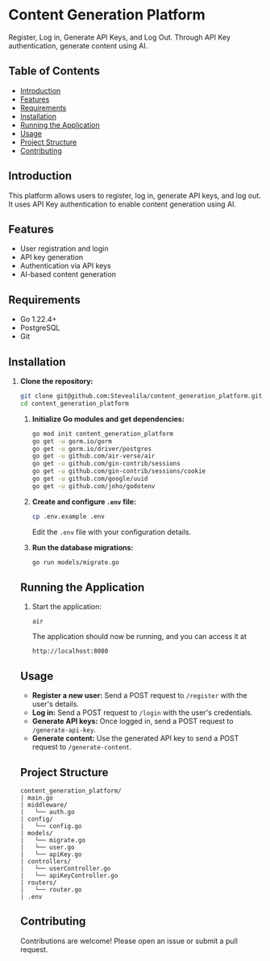 # Content Generation Platform

Register, Log in, Generate API Keys, and Log Out. Through API Key authentication, generate content using AI.

## Table of Contents

- [Introduction](#introduction)
- [Features](#features)
- [Requirements](#requirements)
- [Installation](#installation)
- [Running the Application](#running-the-application)
- [Usage](#usage)
- [Project Structure](#project-structure)
- [Contributing](#contributing)

## Introduction

This platform allows users to register, log in, generate API keys, and log out. It uses API Key authentication to enable content generation using AI.

## Features

- User registration and login
- API key generation
- Authentication via API keys
- AI-based content generation

## Requirements

- Go 1.22.4+
- PostgreSQL
- Git

## Installation

1. **Clone the repository:**

   ```sh
   git clone git@github.com:Stevealila/content_generation_platform.git
   cd content_generation_platform
   ```

   1. **Initialize Go modules and get dependencies:**

      ```sh
      go mod init content_generation_platform
      go get -u gorm.io/gorm
      go get -u gorm.io/driver/postgres
      go get -u github.com/air-verse/air
      go get -u github.com/gin-contrib/sessions
      go get -u github.com/gin-contrib/sessions/cookie
      go get -u github.com/google/uuid
      go get -u github.com/joho/godotenv
      ```

   2. **Create and configure `.env` file:**

      ```sh
      cp .env.example .env
      ```

      Edit the `.env` file with your configuration details.

   3. **Run the database migrations:**

      ```sh
      go run models/migrate.go
      ```

   ## Running the Application

   1. Start the application:

      ```
      air
      ```

      The application should now be running, and you can access it at 

      ```
      http://localhost:8080
      ```

   ## Usage

   - **Register a new user:** Send a POST request to `/register` with the user's details.
   - **Log in:** Send a POST request to `/login` with the user's credentials.
   - **Generate API keys:** Once logged in, send a POST request to `/generate-api-key`.
   - **Generate content:** Use the generated API key to send a POST request to `/generate-content`.

   ## Project Structure

   ```
   content_generation_platform/
   | main.go
   | middleware/
   |   └── auth.go
   | config/
   |   └── config.go
   | models/
   |   └── migrate.go
   |   └── user.go
   |   └── apiKey.go
   | controllers/
   |   └── userController.go
   |   └── apiKeyController.go
   | routers/
   |   └── router.go 
   | .env
   ```

   ## Contributing

   Contributions are welcome! Please open an issue or submit a pull request.